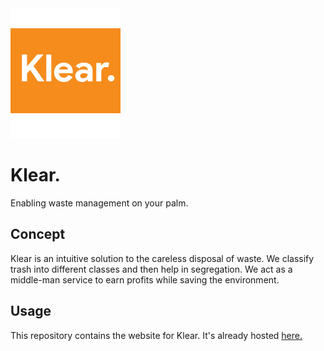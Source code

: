 <img src="images/klear.png">

# Klear.
Enabling waste management on your palm.

## Concept
Klear is an intuitive solution to the careless disposal of waste. We classify trash into different classes and then help in segregation.
We act as a middle-man service to earn profits while saving the environment.

## Usage
This repository contains the website for Klear. It's already hosted <a href="https://oorjitchowdhary.github.io/Klear.">here.</a>
